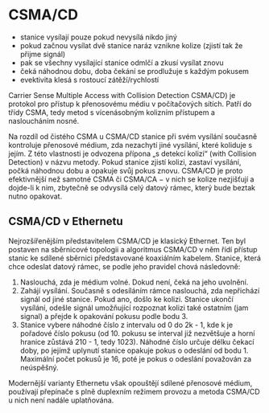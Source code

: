 # CSMA/CD
- stanice vysílají pouze pokud nevysílá nikdo jiný
- pokud začnou vysílat dvě stanice naráz vznikne kolize (zjistí tak že přijme signál)
- pak se všechny vysílající stanice odmlčí a zkusí vysílat znovu
- čeká náhodnou dobu, doba čekání se prodlužuje s každým pokusem
- evektivita klesá s rostoucí zátěží/rychlostí

Carrier Sense Multiple Access with Collision Detection CSMA/CD) je protokol pro přístup k přenosovému médiu v počítačových sítích. Patří do třídy CSMA, tedy metod s vícenásobným kolizním přístupem a nasloucháním nosné. 

Na rozdíl od čistého CSMA u CSMA/CD stanice při svém vysílání současně kontroluje přenosové médium, zda nezachytí jiné vysílání, které koliduje s jejím. Z této vlastnosti je odvozena přípona „s detekcí kolizí“ (with Collision Detection) v názvu metody. Pokud stanice zjistí kolizi, zastaví vysílání, počká náhodnou dobu a opakuje svůj pokus znovu. CSMA/CD je proto efektivnější než samotné CSMA či CSMA/CA − v nich se kolize nezjišťují a dojde-li k nim, zbytečně se odvysílá celý datový rámec, který bude beztak nutno opakovat.

## CSMA/CD v Ethernetu
Nejrozšířenějším představitelem CSMA/CD je klasický Ethernet. Ten byl postaven na sběrnicové topologii a algoritmus CSMA/CD v něm řídí přístup stanic ke sdílené sběrnici představované koaxiálním kabelem. Stanice, která chce odeslat datový rámec, se podle jeho pravidel chová následovně:
1. Naslouchá, zda je médium volné. Dokud není, čeká na jeho uvolnění.
2. Zahájí vysílání. Současně s odesíláním rámce naslouchá, zda nepřichází signál od jiné stanice. Pokud ano, došlo ke kolizi. Stanice ukončí vysílání, odešle signál umožňující rozpoznat kolizi také ostatním (jam signal) a přejde k opakování pokusu podle bodu 3.
3. Stanice vybere náhodné číslo z intervalu od 0 do 2k - 1, kde k je pořadové číslo pokusu (od 10. pokusu se interval již nezvětšuje a horní hranice zůstává 210 - 1, tedy 1023). Náhodné číslo určuje délku čekací doby, po jejímž uplynutí stanice opakuje pokus o odeslání od bodu 1. Maximální počet pokusů je 16, poté je pokus o odeslání považován za neúspěšný.

Modernější varianty Ethernetu však opouštějí sdílené přenosové médium, používají přepínače s plně duplexním režimem provozu a metoda CSMA/CD u nich není nadále uplatňována.

